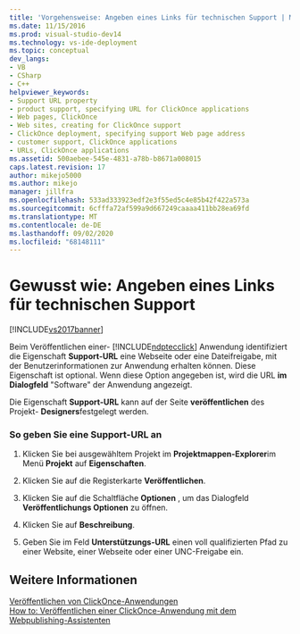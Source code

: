 ```yaml
---
title: 'Vorgehensweise: Angeben eines Links für technischen Support | Microsoft-Dokumentation'
ms.date: 11/15/2016
ms.prod: visual-studio-dev14
ms.technology: vs-ide-deployment
ms.topic: conceptual
dev_langs:
- VB
- CSharp
- C++
helpviewer_keywords:
- Support URL property
- product support, specifying URL for ClickOnce applications
- Web pages, ClickOnce
- Web sites, creating for ClickOnce support
- ClickOnce deployment, specifying support Web page address
- customer support, ClickOnce applications
- URLs, ClickOnce applications
ms.assetid: 500aebee-545e-4831-a78b-b8671a008015
caps.latest.revision: 17
author: mikejo5000
ms.author: mikejo
manager: jillfra
ms.openlocfilehash: 533ad333923edf2e3f55ed5c4e85b42f422a573a
ms.sourcegitcommit: 6cfffa72af599a9d667249caaaa411bb28ea69fd
ms.translationtype: MT
ms.contentlocale: de-DE
ms.lasthandoff: 09/02/2020
ms.locfileid: "68148111"
---
```

# <a name="how-to-specify-a-link-for-technical-support"></a>Gewusst wie: Angeben eines Links für technischen Support
[!INCLUDE[vs2017banner](../includes/vs2017banner.md)]

Beim Veröffentlichen einer- [!INCLUDE[ndptecclick](../includes/ndptecclick-md.md)] Anwendung identifiziert die Eigenschaft **Support-URL** eine Webseite oder eine Dateifreigabe, mit der Benutzerinformationen zur Anwendung erhalten können. Diese Eigenschaft ist optional. Wenn diese Option angegeben ist, wird die URL **im Dialogfeld** "Software" der Anwendung angezeigt.  
  
 Die Eigenschaft **Support-URL** kann auf der Seite **veröffentlichen** des Projekt- **Designers**festgelegt werden.  
  
### <a name="to-specify-a-support-url"></a>So geben Sie eine Support-URL an  
  
1. Klicken Sie bei ausgewähltem Projekt im **Projektmappen-Explorer**im Menü **Projekt** auf **Eigenschaften**.  
  
2. Klicken Sie auf die Registerkarte **Veröffentlichen**.  
  
3. Klicken Sie auf die Schaltfläche **Optionen** , um das Dialogfeld **Veröffentlichungs Optionen** zu öffnen.  
  
4. Klicken Sie auf **Beschreibung**.  
  
5. Geben Sie im Feld **Unterstützungs-URL** einen voll qualifizierten Pfad zu einer Website, einer Webseite oder einer UNC-Freigabe ein.  
  
## <a name="see-also"></a>Weitere Informationen  
 [Veröffentlichen von ClickOnce-Anwendungen](../deployment/publishing-clickonce-applications.md)   
 [How to: Veröffentlichen einer ClickOnce-Anwendung mit dem Webpublishing-Assistenten](../deployment/how-to-publish-a-clickonce-application-using-the-publish-wizard.md)
